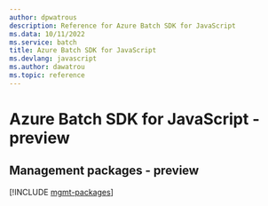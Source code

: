 ```yaml
---
author: dpwatrous
description: Reference for Azure Batch SDK for JavaScript
ms.data: 10/11/2022
ms.service: batch
title: Azure Batch SDK for JavaScript
ms.devlang: javascript
ms.author: dawatrou
ms.topic: reference
---
```

# Azure Batch SDK for JavaScript - preview

## Management packages - preview
[!INCLUDE [mgmt-packages](batch-mgmt-index.md)]